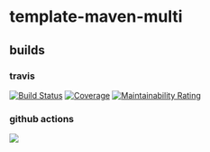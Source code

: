 # template-maven-multi

## builds

### travis

[![Build Status](https://travis-ci.org/quike/template-maven-multi.svg?branch=master)](https://travis-ci.org/quike/template-maven-multi)
[![Coverage](https://sonarcloud.io/api/project_badges/measure?project=template-maven-multi&metric=coverage)](https://sonarcloud.io/dashboard?id=template-maven-multi)
[![Maintainability Rating](https://sonarcloud.io/api/project_badges/measure?project=template-maven-multi&metric=sqale_rating)](https://sonarcloud.io/dashboard?id=template-maven-multi)

### github actions

![](https://github.com/quike/template-maven-multi/workflows/push/badge.svg)
